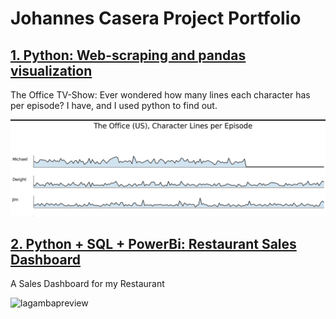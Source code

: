 # Johannes Casera Project Portfolio

## [1. Python: Web-scraping and pandas visualization](theoffice.page.md)

The Office TV-Show: Ever wondered how many lines each character has per episode? I have, and I used python to find out.

![theofficepreview](screenshots/thumbnail.theoffice.PNG)

## [2. Python + SQL + PowerBi: Restaurant Sales Dashboard](powerbi.page.md)

A Sales Dashboard for my Restaurant

![lagambapreview](powerbi.dashboard.png)
